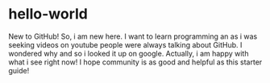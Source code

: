# hello-world
New to GitHub!
So, i am new here. I want to learn programming an as i was seeking videos
on youtube people were always talking about GitHub. I wondered why and so
i looked it up on google. Actually, i am happy with what i see right now!
I hope community is as good and helpful as this starter guide!

